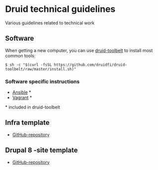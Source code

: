 # Druid technical guidelines
Various guidelines related to technical work

## Software

When getting a new computer, you can use [druid-toolbelt](https://github.com/druidfi/druid-toolbelt) to install most common tools: 

```
$ sh -c "$(curl -fsSL https://github.com/druidfi/druid-toolbelt/raw/master/install.sh)"
```

### Software specific instructions

- [Ansible](ansible.md) \*
- [Vagrant](vagrant.md) \*

\* included in druid-toolbelt

## Infra template

- [GitHub-repository](https://github.com/druidfi/ansible-project-infra-template)

## Drupal 8 -site template

- [GitHub-repository](https://github.com/druidfi/d8-template)
